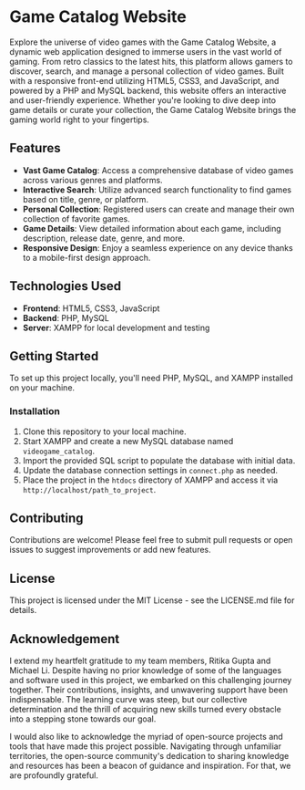 # Game Catalog Website

Explore the universe of video games with the Game Catalog Website, a dynamic web application designed to immerse users in the vast world of gaming. From retro classics to the latest hits, this platform allows gamers to discover, search, and manage a personal collection of video games. Built with a responsive front-end utilizing HTML5, CSS3, and JavaScript, and powered by a PHP and MySQL backend, this website offers an interactive and user-friendly experience. Whether you're looking to dive deep into game details or curate your collection, the Game Catalog Website brings the gaming world right to your fingertips.

## Features

- **Vast Game Catalog**: Access a comprehensive database of video games across various genres and platforms.
- **Interactive Search**: Utilize advanced search functionality to find games based on title, genre, or platform.
- **Personal Collection**: Registered users can create and manage their own collection of favorite games.
- **Game Details**: View detailed information about each game, including description, release date, genre, and more.
- **Responsive Design**: Enjoy a seamless experience on any device thanks to a mobile-first design approach.

## Technologies Used

- **Frontend**: HTML5, CSS3, JavaScript
- **Backend**: PHP, MySQL
- **Server**: XAMPP for local development and testing

## Getting Started

To set up this project locally, you'll need PHP, MySQL, and XAMPP installed on your machine.

### Installation

1. Clone this repository to your local machine.
2. Start XAMPP and create a new MySQL database named `videogame_catalog`.
3. Import the provided SQL script to populate the database with initial data.
4. Update the database connection settings in `connect.php` as needed.
5. Place the project in the `htdocs` directory of XAMPP and access it via `http://localhost/path_to_project`.

## Contributing

Contributions are welcome! Please feel free to submit pull requests or open issues to suggest improvements or add new features.

## License

This project is licensed under the MIT License - see the LICENSE.md file for details.

## Acknowledgement

I extend my heartfelt gratitude to my team members, Ritika Gupta and Michael Li. Despite having no prior knowledge of some of the languages and software used in this project, we embarked on this challenging journey together. Their contributions, insights, and unwavering support have been indispensable. The learning curve was steep, but our collective determination and the thrill of acquiring new skills turned every obstacle into a stepping stone towards our goal.

I would also like to acknowledge the myriad of open-source projects and tools that have made this project possible. Navigating through unfamiliar territories, the open-source community's dedication to sharing knowledge and resources has been a beacon of guidance and inspiration. For that, we are profoundly grateful.

